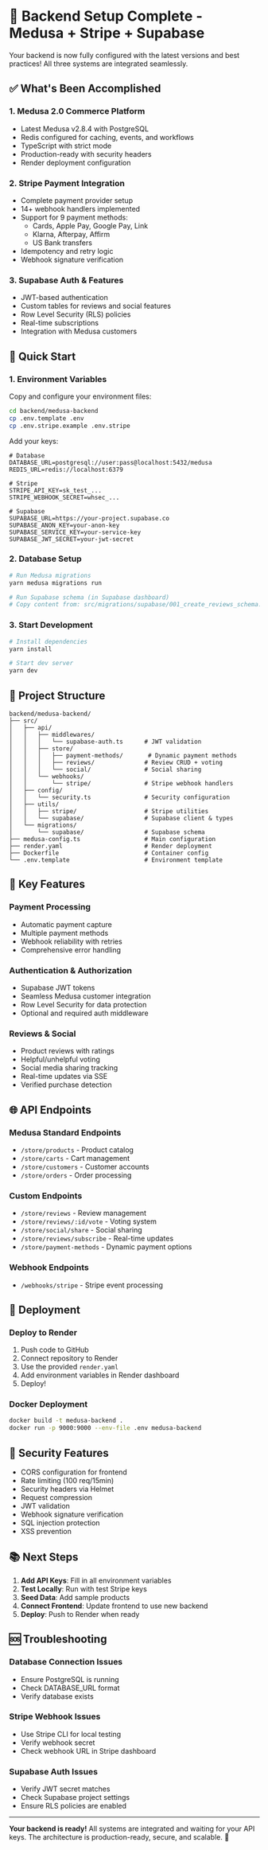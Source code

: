 # 🎉 Backend Setup Complete - Medusa + Stripe + Supabase

Your backend is now fully configured with the latest versions and best practices! All three systems are integrated seamlessly.

## ✅ What's Been Accomplished

### 1. **Medusa 2.0 Commerce Platform**
- Latest Medusa v2.8.4 with PostgreSQL
- Redis configured for caching, events, and workflows
- TypeScript with strict mode
- Production-ready with security headers
- Render deployment configuration

### 2. **Stripe Payment Integration**
- Complete payment provider setup
- 14+ webhook handlers implemented
- Support for 9 payment methods:
  - Cards, Apple Pay, Google Pay, Link
  - Klarna, Afterpay, Affirm
  - US Bank transfers
- Idempotency and retry logic
- Webhook signature verification

### 3. **Supabase Auth & Features**
- JWT-based authentication
- Custom tables for reviews and social features
- Row Level Security (RLS) policies
- Real-time subscriptions
- Integration with Medusa customers

## 🚀 Quick Start

### 1. Environment Variables
Copy and configure your environment files:

```bash
cd backend/medusa-backend
cp .env.template .env
cp .env.stripe.example .env.stripe
```

Add your keys:
```env
# Database
DATABASE_URL=postgresql://user:pass@localhost:5432/medusa
REDIS_URL=redis://localhost:6379

# Stripe
STRIPE_API_KEY=sk_test_...
STRIPE_WEBHOOK_SECRET=whsec_...

# Supabase
SUPABASE_URL=https://your-project.supabase.co
SUPABASE_ANON_KEY=your-anon-key
SUPABASE_SERVICE_KEY=your-service-key
SUPABASE_JWT_SECRET=your-jwt-secret
```

### 2. Database Setup
```bash
# Run Medusa migrations
yarn medusa migrations run

# Run Supabase schema (in Supabase dashboard)
# Copy content from: src/migrations/supabase/001_create_reviews_schema.sql
```

### 3. Start Development
```bash
# Install dependencies
yarn install

# Start dev server
yarn dev
```

## 📁 Project Structure

```
backend/medusa-backend/
├── src/
│   ├── api/
│   │   ├── middlewares/
│   │   │   └── supabase-auth.ts      # JWT validation
│   │   ├── store/
│   │   │   ├── payment-methods/       # Dynamic payment methods
│   │   │   ├── reviews/              # Review CRUD + voting
│   │   │   └── social/               # Social sharing
│   │   └── webhooks/
│   │       └── stripe/               # Stripe webhook handlers
│   ├── config/
│   │   └── security.ts               # Security configuration
│   ├── utils/
│   │   ├── stripe/                   # Stripe utilities
│   │   └── supabase/                 # Supabase client & types
│   └── migrations/
│       └── supabase/                 # Supabase schema
├── medusa-config.ts                  # Main configuration
├── render.yaml                       # Render deployment
├── Dockerfile                        # Container config
└── .env.template                     # Environment template
```

## 🔑 Key Features

### Payment Processing
- Automatic payment capture
- Multiple payment methods
- Webhook reliability with retries
- Comprehensive error handling

### Authentication & Authorization
- Supabase JWT tokens
- Seamless Medusa customer integration
- Row Level Security for data protection
- Optional and required auth middleware

### Reviews & Social
- Product reviews with ratings
- Helpful/unhelpful voting
- Social media sharing tracking
- Real-time updates via SSE
- Verified purchase detection

## 🌐 API Endpoints

### Medusa Standard Endpoints
- `/store/products` - Product catalog
- `/store/carts` - Cart management
- `/store/customers` - Customer accounts
- `/store/orders` - Order processing

### Custom Endpoints
- `/store/reviews` - Review management
- `/store/reviews/:id/vote` - Voting system
- `/store/social/share` - Social sharing
- `/store/reviews/subscribe` - Real-time updates
- `/store/payment-methods` - Dynamic payment options

### Webhook Endpoints
- `/webhooks/stripe` - Stripe event processing

## 🚢 Deployment

### Deploy to Render
1. Push code to GitHub
2. Connect repository to Render
3. Use the provided `render.yaml`
4. Add environment variables in Render dashboard
5. Deploy!

### Docker Deployment
```bash
docker build -t medusa-backend .
docker run -p 9000:9000 --env-file .env medusa-backend
```

## 🔐 Security Features

- CORS configuration for frontend
- Rate limiting (100 req/15min)
- Security headers via Helmet
- Request compression
- JWT validation
- Webhook signature verification
- SQL injection protection
- XSS prevention

## 📚 Next Steps

1. **Add API Keys**: Fill in all environment variables
2. **Test Locally**: Run with test Stripe keys
3. **Seed Data**: Add sample products
4. **Connect Frontend**: Update frontend to use new backend
5. **Deploy**: Push to Render when ready

## 🆘 Troubleshooting

### Database Connection Issues
- Ensure PostgreSQL is running
- Check DATABASE_URL format
- Verify database exists

### Stripe Webhook Issues
- Use Stripe CLI for local testing
- Verify webhook secret
- Check webhook URL in Stripe dashboard

### Supabase Auth Issues
- Verify JWT secret matches
- Check Supabase project settings
- Ensure RLS policies are enabled

---

**Your backend is ready!** All systems are integrated and waiting for your API keys. The architecture is production-ready, secure, and scalable. 🚀